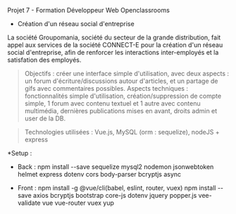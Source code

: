Projet 7 - Formation Développeur Web Openclassrooms


* Création d'un réseau social d'entreprise

La société Groupomania, société du secteur de la grande distribution, fait appel aux services de la société CONNECT-E
pour la création d'un réseau social d'entreprise, afin de renforcer les interactions inter-employés et la satisfation
des employés.

> Objectifs : créer une interface simple d'utilisation, avec deux aspects : un forum d'écriture/discussions autour d'articles,
et un partage de gifs avec commentaires possibles.
> Aspects techniques : fonctionnalités simple d'utilisation, création/suppression de compte simple, 1 forum avec contenu textuel et
1 autre avec contenu multimédia, dernières publications mises en avant, droits admin et user de la DB.

> Technologies utilisées : Vue.js, MySQL (orm : sequelize), nodeJS + express


*Setup : 

- Back : npm install --save sequelize mysql2 nodemon jsonwebtoken helmet express dotenv
	cors body-parser bcryptjs async

- Front : npm install -g @vue/cli(babel, eslint, router, vuex)
	npm install --save axios  bcryptjs bootstrap core-js dotenv jquery popper.js 
	vee-validate vue vue-router vuex yup

